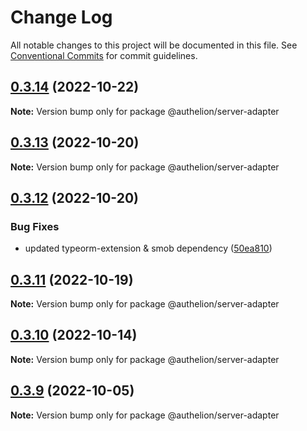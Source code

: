 # Change Log

All notable changes to this project will be documented in this file.
See [Conventional Commits](https://conventionalcommits.org) for commit guidelines.

## [0.3.14](https://github.com/Tada5hi/authelion/compare/@authelion/server-adapter@0.3.13...@authelion/server-adapter@0.3.14) (2022-10-22)

**Note:** Version bump only for package @authelion/server-adapter





## [0.3.13](https://github.com/Tada5hi/authelion/compare/@authelion/server-adapter@0.3.12...@authelion/server-adapter@0.3.13) (2022-10-20)

**Note:** Version bump only for package @authelion/server-adapter





## [0.3.12](https://github.com/Tada5hi/authelion/compare/@authelion/server-adapter@0.3.11...@authelion/server-adapter@0.3.12) (2022-10-20)


### Bug Fixes

* updated typeorm-extension & smob dependency ([50ea810](https://github.com/Tada5hi/authelion/commit/50ea810b4ffae39291ec29317e6f7da371dc875d))





## [0.3.11](https://github.com/Tada5hi/authelion/compare/@authelion/server-adapter@0.3.10...@authelion/server-adapter@0.3.11) (2022-10-19)

**Note:** Version bump only for package @authelion/server-adapter





## [0.3.10](https://github.com/Tada5hi/authelion/compare/@authelion/server-adapter@0.3.9...@authelion/server-adapter@0.3.10) (2022-10-14)

**Note:** Version bump only for package @authelion/server-adapter





## [0.3.9](https://github.com/Tada5hi/authelion/compare/@authelion/server-adapter@0.3.8...@authelion/server-adapter@0.3.9) (2022-10-05)

**Note:** Version bump only for package @authelion/server-adapter

